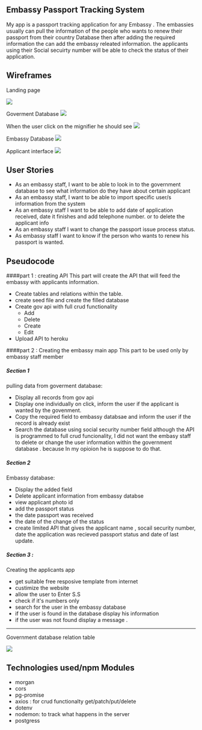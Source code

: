 Embassy Passport Tracking System
-----------------------
My app is a passport tracking application for any Embassy . The embassies usually can pull the information of the people who wants to renew their passport  from their country Database then after adding the required information the can add the embassy releated information. the applicants using their Social secuirty number will be able to check the status of their application. 

Wireframes
----------

Landing page

![](home.png)

Goverment Database
![](govdb.png)

When the user click on the mignifier he should see 
![](veiw.png)

Embassy Database
![](embasydb.png)

Applicant interface
![](USER.PNG)


User Stories
------------
* As an embassy staff, I want to be able to look in to the government database to see what information do they have about certain applicant
* As an embassy staff, I want to be able to import specific user/s information from the system
* As an embassy staff I want to be able to add date of application received, date it finishes and add telephone number. or to delete the applicant info
* As an embassy staff I want to change the passport issue process status.
* As embassy staff I want to know if the person who wants to renew his passport is wanted.

Pseudocode
----------
####part 1 : creating API
This part will create the API that will feed the embassy with applicants information.

*  Create tables and relations within the table.
*  create  seed file  and create the filled database
*	Create gov api with full crud functionality
	-	Add
	-	Delete
	-	Create
	-	Edit
*	Upload API to heroku

####part 2 : Creating the embassy main app
This part to be used only by embassy staff member
##### Section 1
pulling data from goverment database:

*  Display all records from gov api
*  Display one individually on click, inform the user if the applicant is wanted by the govenment.
*  Copy the required field to embassy databsae and inform the user if the record is already exist
* 	Search the database using social security number field
although the API is programmed to full crud funcionality, I did not want the embasy staff to delete or change the user information within the government database . because In my opioion he is suppose to do that.

##### Section 2
Embassy database:

*  Display the added field
*  Delete applicant information from embassy databse 
*  view applicant photo id
*  add the passport status
*  the date passport was received 
*  the date of the change of the status
*  create limited API that gives the applicant name , socail security number, date the application was recieved passport status and date of last update.


##### Section 3  : 
Creating the applicants app

*  get suitable free resposive template from internet
*  custimize the website
*  allow the user to Enter S.S
*  check if it's numbers only
*  search for the user in the embassy database
*  if the user is found in the database display his information
*  if the user was not found display a message .

---
Government database relation table

![](db-relation.png)

Technologies used/npm Modules
-----------
*  morgan
*  cors 
*  pg-promise
*  axios : for crud functionalty get/patch/put/delete
*  dotenv
*  nodemon: to track what happens in the server
*  postgress


<!--Download Project & Install
----------------

1. [Git clone or download this project]('https://github.com/andres-maza/project-2')
2. Create a PostgreSQL database called 'zootopia'
3. On your terminal, run psql -d project_2_db -f migrations/migrations.sql
4. If you haven't already, install nodemon package (npm install -g nodemon)
5. Run nodemon, app should be available on localhost:3000-->
